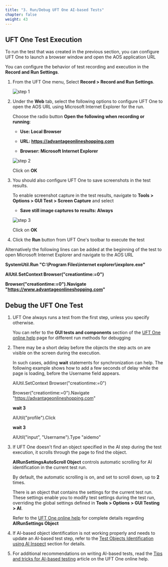 ```yaml
---
title: "3. Run/Debug UFT One AI-based Tests"
chapter: false
weight: 43
---
```


## UFT One Test Execution

To run the test that was created in the previous section, you can configure UFT One to launch a browser window and open the AOS application URL

You can configure the behavior of test recording and execution in the **Record and Run Settings**.

1. From the UFT One menu, Select **Record > Record and Run Settings**.

	![step 1](/images/040_create_uft_ai_based_test/RnR_toolbar.png)

2. Under the **Web** tab, select the following options to configure UFT One to open the AOS URL using Microsoft Internet Explorer for the run.

	Choose the radio button **Open the following when recording or running**:

	* **Use: Local Browser**

	* **URL: https://advantageonlineshopping.com**

	* **Browser: Microsoft Internet Explorer**

	![step 2](/images/040_create_uft_ai_based_test/RnR_settings.png)

	Click on **OK**

3. You should also configure UFT One to save screenshots in the test results.

	To enable screenshot capture in the test results, navigate to **Tools > Options > GUI Test > Screen Capture** and select

	* **Save still image captures to results: Always**

	![step 3](/images/040_create_uft_ai_based_test/screen_capture.PNG)

	Click on **OK**

4. Click the **Run** button from UFT One's toolbar to execute the test

Alternatively the following lines can be added at the beginning of the test to open Microsoft Internet Explorer and navigate to the AOS URL

**SystemUtil.Run "C:\Program Files\internet explorer\iexplore.exe"**

**AIUtil.SetContext Browser("creationtime:=0")**

**Browser("creationtime:=0").Navigate "https://www.advantageonlineshopping.com"**

## Debug the UFT One Test

1. UFT One always runs a test from the first step, unless you specify otherwise.

	You can refer to the **GUI tests and components** section of the [UFT One online help](https://admhelp.microfocus.com/uft/en/15.0-15.0.2/UFT_Help/Content/User_Guide/z_Ch_RunTestAndComps.htm#) page for different run methods for debugging

2. There may be a short delay before the objects the step acts on are visible on the screen during the execution.

	In such cases, adding **wait** statements for synchronization can help. The following example shows how to add a few seconds of delay while the page is loading, before the Username field appears.

	AIUtil.SetContext Browser("creationtime:=0")

	Browser("creationtime:=0").Navigate "https://advantageonlineshopping.com"

	**wait 3**

	AIUtil("profile").Click

	**wait 3**

	AIUtil("input", "Username").Type "aidemo"

3. If UFT One doesn't find an object specified in the AI step during the test execution, it scrolls through the page to find the object.

	**AIRunSettingsAutoScroll Object** controls automatic scrolling for AI identification in the current test run.

	By default, the automatic scrolling is on, and set to scroll down, up to **2** times.

	There is an object that contains the settings for the current test run. These settings enable you to modify test settings during the test run, overriding the global settings defined in **Tools > Options > GUI Testing > AI**.

	Refer to the [UFT One online help](https://admhelp.microfocus.com/uft/en/15.0-15.0.2/UFT_Help/Subsystems/OMRHelp/Content/AI/AIPackageLib~AIRunSettings.html?Highlight=AIUtil) for complete details regarding **AIRunSettings Object**

4. If AI-based object identification is not working properly and needs to update an AI-based test step, refer to the [Test Objects Identification using AI Inspect](/040_create_uft_ai_based_test/5_ai_inspect.html) section for details.

5. For additional recommendations on writing AI-based tests, read the [Tips and tricks for AI-based testing](https://admhelp.microfocus.com/uft/en/15.0-15.0.2/UFT_Help/Content/User_Guide/AI-based-testing-tips-and-tricks.htm) article on the UFT One online help.

